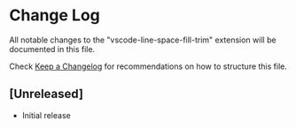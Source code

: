 # Change Log

All notable changes to the "vscode-line-space-fill-trim" extension will be documented in this file.

Check [Keep a Changelog](http://keepachangelog.com/) for recommendations on how to structure this file.

## [Unreleased]

- Initial release